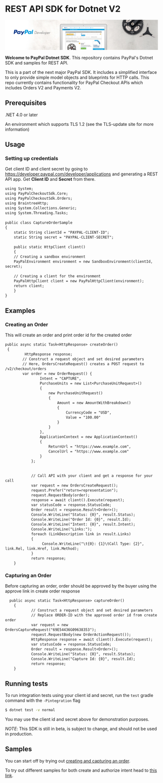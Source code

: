 ﻿# REST API SDK for Dotnet V2

![Home Image](homepage.jpg)

__Welcome to PayPal Dotnet SDK__. This repository contains PayPal's Dotnet SDK and samples for REST API.

This is a part of the next major PayPal SDK. It includes a simplified interface to only provide simple model objects and blueprints for HTTP calls. This repo currently contains functionality for PayPal Checkout APIs which includes Orders V2 and Payments V2.

## Prerequisites

.NET 4.0 or later

An environment which supports TLS 1.2 (see the TLS-update site for more information)

## Usage

### Setting up credentials
Get client ID and client secret by going to https://developer.paypal.com/developer/applications and generating a REST API app. Get <b>Client ID</b> and <b>Secret</b> from there.

```dotnet
using System;
using PayPalCheckoutSdk.Core;
using PayPalCheckoutSdk.Orders;
using BraintreeHttp;
using System.Collections.Generic;
using System.Threading.Tasks;

public class CaptureOrderSample 
{
    static String clientId = "PAYPAL-CLIENT-ID";
    static String secret = "PAYPAL-CLIENT-SECRET";

    public static HttpClient client()
    {
    // Creating a sandbox environment
    PayPalEnvironment environment = new SandboxEnvironment(clientId, secret);

    // Creating a client for the environment
    PayPalHttpClient client = new PayPalHttpClient(environment);
    return client;
    }
}
```

## Examples
### Creating an Order
This will create an order and print order id for the created order

```dotnet
public async static Task<HttpResponse> createOrder()
 {
         HttpResponse response;
        // Construct a request object and set desired parameters
        // Here, OrdersCreateRequest() creates a POST request to /v2/checkout/orders
        var order = new OrderRequest() {
                Intent = "CAPTURE",
                PurchaseUnits = new List<PurchaseUnitRequest>()
                {
                    new PurchaseUnitRequest()
                    {
                        Amount = new AmountWithBreakdown()
                        {
                            CurrencyCode = "USD",
                            Value = "100.00"
                        }
                    }
                },
                ApplicationContext = new ApplicationContext()
                {
                    ReturnUrl = "https://www.example.com",
                    CancelUrl = "https://www.example.com"
                }
            };


            // Call API with your client and get a response for your call
            var request = new OrdersCreateRequest();
            request.Prefer("return=representation");
            request.RequestBody(order);
            response = await client().Execute(request);
            var statusCode = response.StatusCode;
            Order result = response.Result<Order>();
            Console.WriteLine("Status: {0}", result.Status);
            Console.WriteLine("Order Id: {0}", result.Id);
            Console.WriteLine("Intent: {0}", result.Intent);
            Console.WriteLine("Links:");
            foreach (LinkDescription link in result.Links)
            {
                 Console.WriteLine("\t{0}: {1}\tCall Type: {2}", link.Rel, link.Href, link.Method);
            }
            return response;
    }
```

### Capturing an Order
Before capturing an order, order should be approved by the buyer using the approve link in create order response
```dotnet
  public async static Task<HttpResponse> captureOrder()
    {
            // Construct a request object and set desired parameters
            // Replace ORDER-ID with the approved order id from create order
            var request = new OrdersCaptureRequest("69E54436G09638353");
            request.RequestBody(new OrderActionRequest());
            HttpResponse response = await client().Execute(request);
            var statusCode = response.StatusCode;
            Order result = response.Result<Order>();
            Console.WriteLine("Status: {0}", result.Status);
            Console.WriteLine("Capture Id: {0}", result.Id);
            return response;
    }
```
## Running tests

To run integration tests using your client id and secret, run the `test` gradle command with the `-Pintegration` flag
```sh
$ dotnet test -v normal
```

You may use the client id and secret above for demonstration purposes.


*NOTE*: This SDK is still in beta, is subject to change, and should not be used in production.

## Samples

You can start off by trying out [creating and capturing an order](/Samples/CaptureIntentExamples/RunAll.java).

To try out different samples for both create and authorize intent head to [this link](/Samples).
